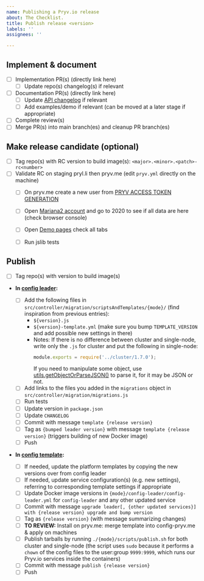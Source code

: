 ```yaml
---
name: Publishing a Pryv.io release
about: The Checklist.
title: Publish release <version>
labels: ''
assignees: ''

---
```


## Implement & document

- [ ] Implementation PR(s) (directly link here)
   - [ ] Update repo(s) changelog(s) if relevant
- [ ] Documentation PR(s) (directly link here)
   - [ ] Update [API changelog](https://api.pryv.com/change-log/) if relevant
   - [ ] Add examples/demo if relevant (can be moved at a later stage if appropriate)
- [ ] Complete review(s)
- [ ] Merge PR(s) into main branch(es) and cleanup PR branch(es)

## Make release candidate (optional)

- [ ] Tag repo(s) with RC version to build image(s): `<major>.<minor>.<patch>-rc<number>`
- [ ] Validate RC on staging pryl.li then pryv.me (edit `pryv.yml` directly on the machine)
   - [ ] On pryv.me create a new user from [PRYV ACCESS TOKEN GENERATION](https://api.pryv.com/app-web-access/)
   - [ ] Open [Mariana2 account](https://mariana2.pryv.me/) and go to 2020 to see if all data are here (check browser console)
   - [ ] Open [Demo pages](https://demo.pryv.me/) check all tabs
   - [ ] Run jslib tests
   

## Publish

- [ ] Tag repo(s) with version to build image(s)

- **In [config leader](https://github.com/pryv/service-config-leader):**
   - [ ] Add the following files in `src/controller/migration/scriptsAndTemplates/{mode}/` (find inspiration from previous entries):
      - `${version}.js`
      - `${version}-template.yml` (make sure you bump `TEMPLATE_VERSION` and add possible new settings in there)
      - Notes: If there is no difference between cluster and single-node, write only the `.js` for cluster and put the following in single-node:
        ```javascript
        module.exports = require('../cluster/1.7.0');
        ```
        If you need to manipulate some object, use [utils.getObjectOrParseJSON()](https://github.com/pryv/service-config-leader/blob/master/src/controller/migration/scriptsAndTemplates/utils.js#L111) to parse it, for it may be JSON or not.
   - [ ] Add links to the files you added in the `migrations` object in `src/controller/migration/migrations.js`
   - [ ] Run tests
   - [ ] Update version in `package.json`
   - [ ] Update `CHANGELOG`
   - [ ] Commit with message `template {release version}`
   - [ ] Tag as `{bumped leader version}` with message `template {release version}` (triggers building of new Docker image)
   - [ ] Push

- **In [config template](https://github.com/pryv/config-template-pryv.io):**

   - [ ] If needed, update the platform templates by copying the new versions over from config leader
   - [ ] If needed, update service configuration(s) (e.g. new settings), referring to corresponding template settings if appropriate
   - [ ] Update Docker image versions in `{mode}/config-leader/config-leader.yml` for `config-leader` and any other updated service
   - [ ] Commit with message `upgrade leader[, {other updated services}] with {release version} upgrade and bump version`
   - [ ] Tag as `{release version}` (with message summarizing changes)
   - [ ] **TO REVIEW:** Install on pryv.me: merge template into config-pryv.me & apply on machines
   - [ ] Publish tarballs by running `./{mode}/scripts/publish.sh` for both cluster and single-node (the script uses `sudo` because it performs a `chown` of the config files to the user:group `9999:9999`, which runs our Pryv.io services inside the containers)
   - [ ] Commit with message `publish {release version}`
   - [ ] Push
